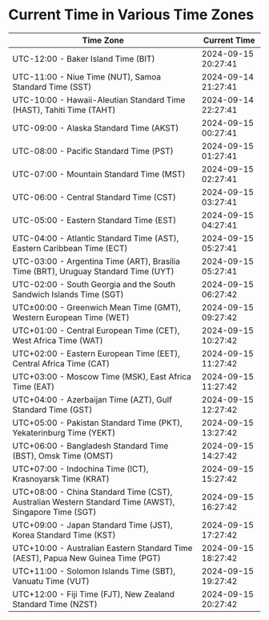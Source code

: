 # Current Time in Various Time Zones

| Time Zone | Current Time |
|-----------|--------------|
| UTC-12:00 - Baker Island Time (BIT) | 2024-09-15 20:27:41 |
| UTC-11:00 - Niue Time (NUT), Samoa Standard Time (SST) | 2024-09-14 21:27:41 |
| UTC-10:00 - Hawaii-Aleutian Standard Time (HAST), Tahiti Time (TAHT) | 2024-09-14 22:27:41 |
| UTC-09:00 - Alaska Standard Time (AKST) | 2024-09-15 00:27:41 |
| UTC-08:00 - Pacific Standard Time (PST) | 2024-09-15 01:27:41 |
| UTC-07:00 - Mountain Standard Time (MST) | 2024-09-15 02:27:41 |
| UTC-06:00 - Central Standard Time (CST) | 2024-09-15 03:27:41 |
| UTC-05:00 - Eastern Standard Time (EST) | 2024-09-15 04:27:41 |
| UTC-04:00 - Atlantic Standard Time (AST), Eastern Caribbean Time (ECT) | 2024-09-15 05:27:41 |
| UTC-03:00 - Argentina Time (ART), Brasília Time (BRT), Uruguay Standard Time (UYT) | 2024-09-15 05:27:41 |
| UTC-02:00 - South Georgia and the South Sandwich Islands Time (SGT) | 2024-09-15 06:27:42 |
| UTC±00:00 - Greenwich Mean Time (GMT), Western European Time (WET) | 2024-09-15 09:27:42 |
| UTC+01:00 - Central European Time (CET), West Africa Time (WAT) | 2024-09-15 10:27:42 |
| UTC+02:00 - Eastern European Time (EET), Central Africa Time (CAT) | 2024-09-15 11:27:42 |
| UTC+03:00 - Moscow Time (MSK), East Africa Time (EAT) | 2024-09-15 11:27:42 |
| UTC+04:00 - Azerbaijan Time (AZT), Gulf Standard Time (GST) | 2024-09-15 12:27:42 |
| UTC+05:00 - Pakistan Standard Time (PKT), Yekaterinburg Time (YEKT) | 2024-09-15 13:27:42 |
| UTC+06:00 - Bangladesh Standard Time (BST), Omsk Time (OMST) | 2024-09-15 14:27:42 |
| UTC+07:00 - Indochina Time (ICT), Krasnoyarsk Time (KRAT) | 2024-09-15 15:27:42 |
| UTC+08:00 - China Standard Time (CST), Australian Western Standard Time (AWST), Singapore Time (SGT) | 2024-09-15 16:27:42 |
| UTC+09:00 - Japan Standard Time (JST), Korea Standard Time (KST) | 2024-09-15 17:27:42 |
| UTC+10:00 - Australian Eastern Standard Time (AEST), Papua New Guinea Time (PGT) | 2024-09-15 18:27:42 |
| UTC+11:00 - Solomon Islands Time (SBT), Vanuatu Time (VUT) | 2024-09-15 19:27:42 |
| UTC+12:00 - Fiji Time (FJT), New Zealand Standard Time (NZST) | 2024-09-15 20:27:42 |
